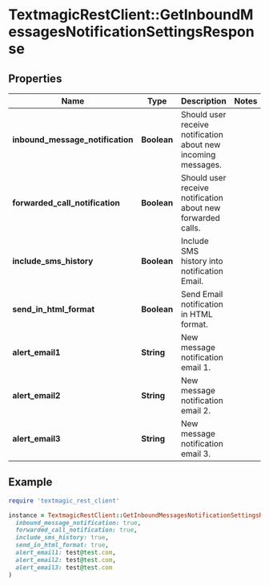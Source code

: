 # TextmagicRestClient::GetInboundMessagesNotificationSettingsResponse

## Properties

| Name | Type | Description | Notes |
| ---- | ---- | ----------- | ----- |
| **inbound_message_notification** | **Boolean** | Should user receive notification about new incoming messages. |  |
| **forwarded_call_notification** | **Boolean** | Should user receive notification about new forwarded calls. |  |
| **include_sms_history** | **Boolean** | Include SMS history into notification Email. |  |
| **send_in_html_format** | **Boolean** | Send Email notification in HTML format. |  |
| **alert_email1** | **String** | New message notification email 1. |  |
| **alert_email2** | **String** | New message notification email 2. |  |
| **alert_email3** | **String** | New message notification email 3. |  |

## Example

```ruby
require 'textmagic_rest_client'

instance = TextmagicRestClient::GetInboundMessagesNotificationSettingsResponse.new(
  inbound_message_notification: true,
  forwarded_call_notification: true,
  include_sms_history: true,
  send_in_html_format: true,
  alert_email1: test@test.com,
  alert_email2: test@test.com,
  alert_email3: test@test.com
)
```

